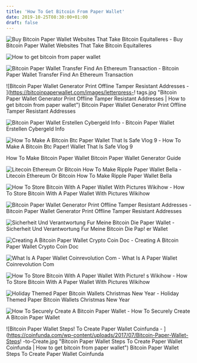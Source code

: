 ```yaml
---
title: 'How To Get Bitcoin From Paper Wallet'
date: 2019-10-25T08:30:00+01:00
draft: false
---
```


![Buy Bitcoin Paper Wallet Websites That Take Bitcoin Equitalleres - ](https://paperwallet.bitcoin.com/img/paper-wallets.jpg "Buy Bitcoin Paper Wallet Websites That Take Bitcoin Equitalleres | How to get bitcoin from paper wallet") Buy Bitcoin Paper Wallet Websites That Take Bitcoin Equitalleres

![How to get bitcoin from paper wallet](https://i.stack.imgur.com/LldRN.jpg "How to get bitcoin from paper wallet") 

![Bitcoin Paper Wallet Transfer Find An Ethereum Transaction - ](https://i.ytimg.com/vi/bL2VK23F-p8/maxresdefault.jpg "Bitcoin Paper Wallet Transfer Find An Ethereum Transaction | How to get bitcoin from paper wallet") Bitcoin Paper Wallet Transfer Find An Ethereum Transaction

![Bitcoin Paper Wallet Generator Print Offline Tamper Resistant Addresses - ](https://bitcoinpaperwallet.com/images/letterpress-!   tags.jpg "Bitcoin Paper Wallet Generator Print Offline Tamper Resistant Addresses | How to get bitcoin from paper wallet") Bitcoin Paper Wallet Generator Print Offline Tamper Resistant Addresses

![Bitcoin Paper Wallet Erstellen Cybergeld Info - ](https://cybergeld.info/wp-content/uploads/2013/12/Bitcoin-Paper-Wallet-Anleitung-Tutorial.jpg "Bitcoin Paper Wallet Erstellen Cybergeld Info | How to get bitcoin from paper wallet") Bitcoin Paper Wallet Erstellen Cybergeld Info

![How To Make A Bitcoin Btc Paper Wallet That Is Safe Vlog 9 - ](https://i.ytimg.com/vi/RcR4du9YrWg/maxresdefault.jpg "How To Make A Bitcoin Btc Paper Wallet That Is Safe Vlog 9 | How to get bitcoin from paper wallet") How To Make A Bitcoin Btc Paper! Wallet That Is Safe Vlog 9

 How To Make Bitcoin Paper Wallet Bitcoin Paper Wallet Generator Guide

![Litecoin Ethereum Or Bitcoin How To Make Ripple Paper Wallet Bella - ](https://cdn.chimpify.net/5923441ba8587294228b4568/2017/10/Paper_Wallet_Anleitung.png "Litecoin Ethereum Or Bitcoin How To Make Ripple Paper Wallet Bella | How to get bitcoin from paper wallet") Litecoin Ethereum Or Bitcoin How To Make Ripple Paper Wallet Bella

![How To Store Bitcoin With A Paper Wallet With Pictures Wikihow - ](https://www.wikihow.com/images/thumb/6/64/Store-Bitcoin-with-a-Paper-Wallet-Step-14-Version-2.jpg/aid7737279-v4-728px-Store-Bitcoin-with-a-Paper-Wallet-Step-14-Version-2.jpg "How To Store Bitcoin With A Paper Wallet With Pictures Wikihow | How to get bitcoin from paper wallet") How To Store Bitcoin With A Paper Wallet With Pictures Wikihow

![Bitcoin Paper Wallet Generator Print Offline Tamper Resistant Addresses - ](https://bitcoinpaperwallet.com/images/water-damage.jpg "Bitcoin Paper Wallet Generator Print Offline Tamper Resistant Addresses | How to get bitcoin from paper wallet") Bitcoin Paper Wallet Generator Print Offline Tamper Resistant Addresses

![Sicherheit Und Verantwortung Fur Meine Bitcoin Die Paper Wallet - ](https://tradingfounder.com/wp-content/uploads/2018/07/main-qimg-e2b5b84302ffa98da65e6ca09bffd926.png "Sicherheit Und Verantwortung Fur Meine Bitcoin Die Paper Wallet | How to get bitcoin from p!   aper wallet") Sicherheit Und Verantwortung Fur Meine Bitcoin Die Pap! er Wallet

![Creating A Bitcoin Paper Wallet Crypto Coin Doc - ](https://i1.wp.com/cryptocoindoc.com/wp-content/uploads/2018/10/bitcoinwallet.jpg?resize=740%2C492&ssl=1 "Creating A Bitcoin Paper Wallet Crypto Coin Doc | How to get bitcoin from paper wallet") Creating A Bitcoin Paper Wallet Crypto Coin Doc

![What Is A Paper Wallet Coinrevolution Com - ](https://coinrevolution.com/wp-content/uploads/2018/12/pw2.png "What Is A Paper Wallet Coinrevolution Com | How to get bitcoin from paper wallet") What Is A Paper Wallet Coinrevolution Com

![How To Store Bitcoin With A Paper Wallet With Picture!   s Wikihow - ](https://www.wikihow.com/images/thumb/2/2d/Store-Bitcoin-with-a-Paper-Wallet-Step-18-Version-2.jpg/aid7737279-v4-728px-Store-Bitcoin-with-a-Paper-Wallet-Step-18-Version-2.jpg "How To Store Bitcoin With A Paper Wallet With Pictures Wikihow | How to get bitcoin from paper wallet") How To Store Bitcoin With A Paper Wallet With Pictures Wikihow

![Holiday Themed Paper Bitcoin Wallets Christmas New Year - ](https://bitcoinpaperwallet.com/holiday-design/front-back-460.jpg "Holiday Themed Paper Bitcoin Wallets Christmas New Year | How to get bitcoin from paper wallet") Holiday Themed Paper Bitcoin Wallets Christmas New Year

![How To Securely Create A Bitcoin Paper Wallet - ](https://blog.binary.com/content/images/size/w2000/2017/10/unnamed.jpg "How To Securely Create A Bitcoin Paper Wallet | How to get bitcoin from paper wallet") How To Securely Create A Bitcoin Paper Wallet

![Bitcoin Paper Wallet Steps!    To Create Paper Wallet Coinfunda - ](https://coinfunda.com/wp-content/uploads/2017/07/Bitcoin-Paper-Wallet-Steps!   -to-Create.jpg "Bitcoin Paper Wallet Steps To Create Paper Wallet Coinfunda | How to get bitcoin from paper wallet") Bitcoin Paper Wallet Steps To Create Paper Wallet Coinfunda